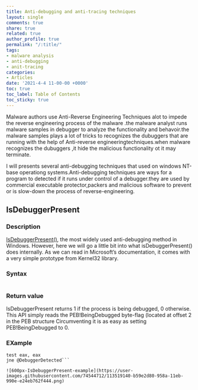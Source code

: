 ```yaml
---
title: Anti-debugging and anti-tracing techniques
layout: single
comments: true
share: true
related: true
author_profile: true
permalink: "/:title/"
tags:
- malware analysis 
- anti-debugging
- anit-tracing
categories:
- Articles
date: '2021-4-4 11-00-00 +0000'
toc: true
toc_label: Table of Contents
toc_sticky: true
---
```

Malware authors use Anti-Reverse Engineering Techniques alot to impede the reverse engineering process of the malware .the malware analyst runs malware samples in debugger to analyze the functionality and behavoir.the malware samples plays a lot of tricks to recognizes the dubuggers that are running with the help of Anti-reverse engineeringtechniques.when malware recognizes the dubuggers ,it hide the malicious functionality ot it may terminate.

<!-- more -->

I will presents several anti-debugging techniques that used on windows NT-base operationg systems.Anti-debugging techniques are ways for a program to detected if it runs under control of a debugger.they are used by commercial executable protector,packers and malicious software to prevent or is slow-down the process of reverse-engineering.

## IsDebuggerPresent

### Description 

[IsDebuggerPresent()](https://docs.microsoft.com/en-us/windows/win32/api/debugapi/nf-debugapi-isdebuggerpresent), the most widely used anti-debugging method in Windows. However, here we will go a little bit into what isDebuggerPresent() does internally. As we can read in Microsoft’s documentation, it comes with a very simple prototype from Kernel32 library.

### Syntax

```BOOL IsDebuggerPresent();
```
### Return value
IsDebuggerPresent returns 1 if the process is being debugged, 0 otherwise. This API simply reads the PEB!BeingDebugged byte-flag (located at offset 2 in the PEB structure Circumventing it is as easy as setting PEB!BeingDebugged to 0.
### EXample
```call IsDebuggerPresent
test eax, eax
jne @DebuggerDetected```

![600px-IsDebuggerPresent-example](https://user-images.githubusercontent.com/74544712/113519140-b59e2d80-958a-11eb-990e-e24eb762f444.png)





